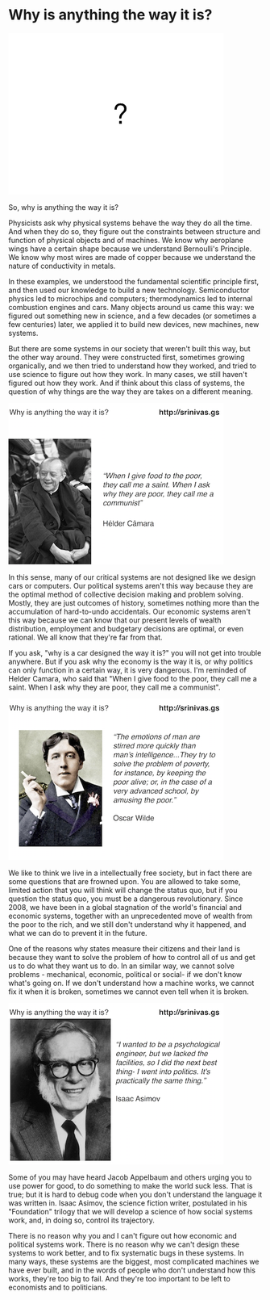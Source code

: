 



# Why is anything the way it is? 

<div class = "sidenote leftnote"><img src ="0.png"></img></div>  

So, why is anything the way it is?

Physicists ask why physical systems behave the way they do all the time. And when they do so, they figure out the constraints between structure and function of physical objects and of machines. We know why aeroplane wings have a certain shape because we understand Bernoulli's Principle. We know why most wires are made of copper because we understand the nature of conductivity in metals.

In these examples, we understood the fundamental scientific principle first, and then used our knowledge to build a new technology. Semiconductor physics led to microchips and computers; thermodynamics led to internal combustion engines and cars. Many objects around us came this way: we figured out something new in science, and a few decades (or sometimes a few centuries) later, we applied it to build new devices, new machines, new systems.

But there are some systems in our society that weren't built this way, but the other way around. They were constructed first, sometimes growing organically, and we then tried to understand how they worked, and tried to use science to figure out how they work. In many cases, we still haven't figured out how they work. And if think about this class of systems, the question of why things are the way they are takes on a different meaning. 

<div class = "sidenote leftnote"><img src ="1.png"></img></div>  

In this sense, many of our critical systems are not designed like we design cars or computers. Our political systems aren't this way because they are the optimal method of collective decision making and problem solving. Mostly, they are just outcomes of history, sometimes nothing more than the accumulation of hard-to-undo accidentals. Our economic systems aren't this way because we can know that our present levels of wealth distribution, employment and budgetary decisions are optimal, or even rational. We all know that they're far from that.



If you ask, "why is a car designed the way it is?" you will not get into trouble anywhere. But if you ask why the economy is the way it is, or why politics can only function in a certain way, it is very dangerous. I'm reminded of Helder Camara, who said that "When I give food to the poor, they call me a saint. When I ask why they are poor, they call me a communist".

<div class = "sidenote leftnote"><img src ="2.png"></img></div>  

We like to think we live in a intellectually free society, but in fact there are some questions that are frowned upon. You are allowed to take some, limited action that you will think will change the status quo, but if you question the status quo, you must be a dangerous revolutionary. Since 2008, we have been in a global stagnation of the world's financial and economic systems, together with an unprecedented move of wealth from the poor to the rich, and we still don't understand why it happened, and what we can do to prevent it in the future.

One of the reasons why states measure their citizens and their land is because they want to solve the problem of how to control all of us and get us to do what they want us to do. In an similar way, we cannot solve problems - mechanical, economic, political or social- if we don't know what's going on. If we don't understand how a machine works, we cannot fix it when it is broken, sometimes we cannot even tell when it is broken.  

<div class = "sidenote leftnote"><img src ="3.png"></img></div>  

Some of you may have heard Jacob Appelbaum and others urging you to use power for good, to do something to make the world suck less. That is true; but it is hard to debug code when you don't understand the language it was written in. Isaac Asimov, the science fiction writer, postulated in his "Foundation" trilogy that we will develop a science of how social systems work, and, in doing so, control its trajectory.

There is no reason why you and I can't figure out how economic and political systems work. There is no reason why we can't design these systems to work better, and to fix systematic bugs in these systems. In many ways, these systems are the biggest, most complicated machines we have ever built, and in the words of people who don't understand how this works, they're too big to fail. And they're too important to be left to economists and to politicians. 


